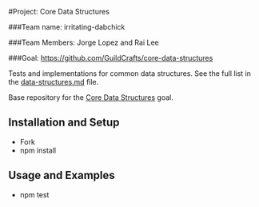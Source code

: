 #Project: Core Data Structures

###Team name: irritating-dabchick

###Team Members: Jorge Lopez and Rai Lee

###Goal: https://github.com/GuildCrafts/core-data-structures


Tests and implementations for common data structures. See the full list in the [data-structures.md](data-structures.md) file.

Base repository for the [Core Data Structures](http://jsdev.learnersguild.org/goals/128) goal.

## Installation and Setup

- Fork
- npm install

## Usage and Examples
- npm test